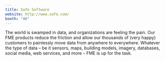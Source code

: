 ```yaml
---
title: Safe Software
website: http://www.safe.com/
booth: "46"
---
```


The world is swamped in data, and organizations are feeling the pain. Our FME products reduce the friction and allow our thousands of (very happy) customers to painlessly move data from anywhere to everywhere. Whatever the type of data – be it sensors, maps, building models, imagery, databases, social media, web services, and more – FME is up for the task.

